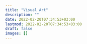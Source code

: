 ```yaml
---
title: "Visual Art"
description: ""
date: 2022-02-20T07:34:53+03:00
lastmod: 2022-02-20T07:34:53+03:00
draft: false
images: []
---
```

